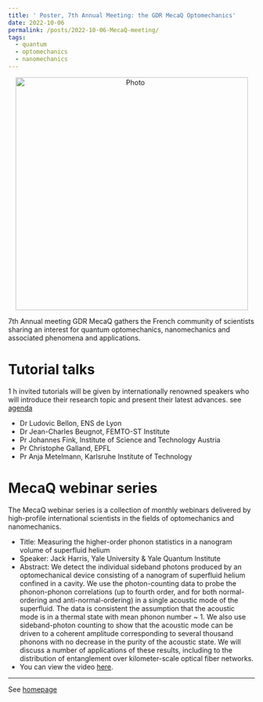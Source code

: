 ```yaml
---
title: ' Poster, 7th Annual Meeting: the GDR MecaQ Optomechanics'
date: 2022-10-06
permalink: /posts/2022-10-06-MecaQ-meeting/
tags:
  - quantum
  - optomechanics
  - nanomechanics
---
```


<p align="center">
  <img src="https://haoxsia.github.io/images/posts/2022-10-30-mecaQ-7th.png?raw=true" alt="Photo" style="width: 475px;"/> 
</p>
7th Annual meeting GDR MecaQ gathers the French community of scientists sharing an interest for quantum optomechanics, nanomechanics and associated phenomena and applications.

# Tutorial talks

1 h invited tutorials will be given by internationally renowned speakers who will introduce their research topic and present their latest advances. see [agenda](https://mecaqcolloq2022.sciencesconf.org/program)

* Dr Ludovic Bellon, ENS de Lyon
* Dr Jean-Charles Beugnot, FEMTO-ST Institute
* Pr Johannes Fink, Institute of Science and Technology Austria
* Pr Christophe Galland, EPFL
* Pr Anja Metelmann, Karlsruhe Institute of Technology


# MecaQ webinar series

The MecaQ webinar series is a collection of monthly webinars delivered by high-profile international scientists in the fields of optomechanics and nanomechanics.

* Title: Measuring the higher-order phonon statistics in a nanogram volume of superfluid helium
* Speaker: Jack Harris, Yale University & Yale Quantum Institute
* Abstract: We detect the individual sideband photons produced by an optomechanical device consisting of a nanogram of superfluid helium confined in a cavity. We use the photon-counting data to probe the phonon-phonon correlations (up to fourth order, and for both normal-ordering and anti-normal-ordering) in a single acoustic mode of the superfluid. The data is consistent the assumption that the acoustic mode is in a thermal state with mean phonon number ~ 1. We also use sideband-photon counting to show that the acoustic mode can be driven to a coherent amplitude corresponding to several thousand phonons with no decrease in the purity of the acoustic state. We will discuss a number of applications of these results, including to the distribution of entanglement over kilometer-scale optical fiber networks.
* You can view the video [here](https://www.youtube.com/watch?v=1FjmSGtnTEc&t=575s).

------

See [homepage](http://www.lkb.upmc.fr/gdr-meca-q/)
